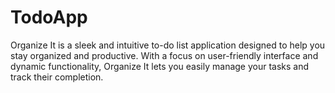 # TodoApp
Organize It is a sleek and intuitive to-do list application designed to help you stay organized and productive. With a focus on user-friendly interface and dynamic functionality, Organize It lets you easily manage your tasks and track their completion.
